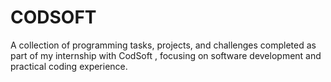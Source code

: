 # CODSOFT
A collection of programming tasks, projects, and challenges completed as part of my internship with CodSoft , focusing on software development and practical coding experience.
